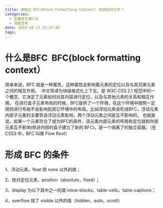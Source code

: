 ```yaml
---
title: 请描述 BFC(Block Formatting Context) 及其如何工作？
categories:
  - 层叠样式表CSS
  - 深度思考
date: 2019-10-11 23:47:49
tags:
---
```

# 什么是BFC  BFC(block formatting context）

简单来说，BFC 就是一种属性，这种属性会影响着元素的定位以及与其兄弟元素之间的相互作用。  中文常译为块级格式化上下文。是 W3C CSS 2.1 规范中的一个概念，它决定了元素如何对其内容进行定位，以及与其他元素的关系和相互作用。 在进行盒子元素布局的时候，BFC提供了一个环境，在这个环境中按照一定规则进行布局不会影响到其它环境中的布局。比如浮动元素会形成BFC，浮动元素内部子元素的主要受该浮动元素影响，两个浮动元素之间是互不影响的。 也就是说，如果一个元素符合了成为BFC的条件，该元素内部元素的布局和定位就和外部元素互不影响(除非内部的盒子建立了新的 BFC)，是一个隔离了的独立容器。（在 CSS3 中，BFC 叫做 Flow Root）  

# 形成 BFC 的条件  

1、浮动元素，float 除 none 以外的值；  

2、绝对定位元素，position（absolute，fixed）；  

3、display 为以下其中之一的值 inline-blocks，table-cells，table-captions；  

4、overflow 除了 visible 以外的值（hidden，auto，scroll） 